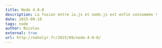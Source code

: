 ```yaml
---
title: Node 4.0.0
description: La fusion entre io.js et node.js est enfin consommée !
date: 2015-09-10
tags: node
author: Nicolas
external: true
url: http://naholyr.fr/2015/09/node-4-0-0/
---
```

